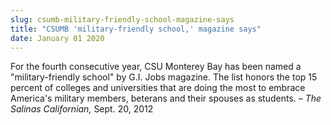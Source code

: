```yaml
---
slug: csumb-military-friendly-school-magazine-says
title: "CSUMB 'military-friendly school,' magazine says"
date: January 01 2020
---
```


<p>For the fourth consecutive year, CSU Monterey Bay has been named a "military-friendly school" by G.I. Jobs magazine. The list honors the top 15 percent of colleges and universities that are doing the most to embrace America's military members, beterans and their spouses as students. – <em>The Salinas Californian,</em> Sept. 20, 2012
</p>
